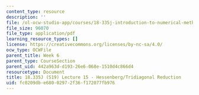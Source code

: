 ```yaml
---
content_type: resource
description: ''
file: /ol-ocw-studio-app/courses/18-335j-introduction-to-numerical-methods-spring-2019/fc0209dbe68002972f36f172077fb976_MIT18_335JS19_lec15.pdf
file_size: 96070
file_type: application/pdf
learning_resource_types: []
license: https://creativecommons.org/licenses/by-nc-sa/4.0/
ocw_type: OCWFile
parent_title: Week 6
parent_type: CourseSection
parent_uid: 442a963d-d193-26e6-068e-1510d4c866d4
resourcetype: Document
title: 18.335J (S19) Lecture 15 - Hessenberg/Tridiagonal Reduction
uid: fc0209db-e680-0297-2f36-f172077fb976
---
```

